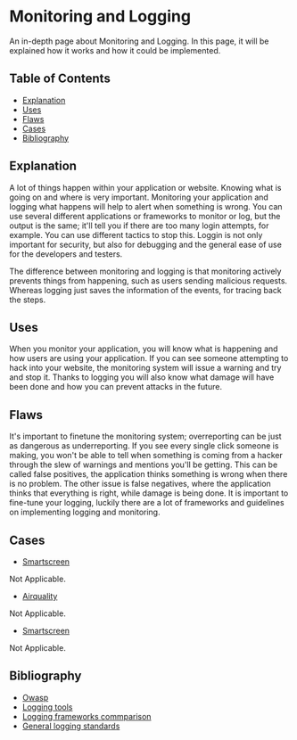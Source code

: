 # Monitoring and Logging

An in-depth page about Monitoring and Logging. In this page, it will be explained how it works and how it could be implemented.

## Table of Contents

- [Explanation](#explanation)
- [Uses](#uses)
- [Flaws](#flaws)
- [Cases](#cases)
- [Bibliography](#bibliography)

## Explanation

A lot of things happen within your application or website. Knowing what is going on and where is very important. Monitoring your application and logging what happens will help to alert when something is wrong. You can use several different applications or frameworks to monitor or log, but the output is the same; it'll tell you if there are too many login attempts, for example. You can use different tactics to stop this. Loggin is not only important for security, but also for debugging and the general ease of use for the developers and testers.

The difference between monitoring and logging is that monitoring actively prevents things from happening, such as users sending malicious requests. Whereas logging just saves the information of the events, for tracing back the steps.

## Uses

When you monitor your application, you will know what is happening and how users are using your application. If you can see someone attempting to hack into your website, the monitoring system will issue a warning and try and stop it. Thanks to logging you will also know what damage will have been done and how you can prevent attacks in the future.

## Flaws

It's important to finetune the monitoring system; overreporting can be just as dangerous as underreporting. If you see every single click someone is making, you won't be able to tell when something is coming from a hacker through the slew of warnings and mentions you'll be getting. This can be called false positives, the application thinks something is wrong when there is no problem. The other issue is false negatives, where the application thinks that everything is right, while damage is being done. It is important to fine-tune your logging, luckily there are a lot of frameworks and guidelines on implementing logging and monitoring.

## Cases

- [Smartscreen](cases/smartscreen#Vulnerabilities)
 
Not Applicable.

- [Airquality](cases/airquality#Vulnerabilities)

Not Applicable.

- [Smartscreen](cases/smartscreen#Vulnerabilities)

Not Applicable.

## Bibliography

- [Owasp](https://owasp.org/www-project-top-ten/2017/A10_2017-Insufficient_Logging%2526Monitoring)
- [Logging tools](https://stackify.com/best-log-management-tools/)
- [Logging frameworks commparison](https://stackify.com/nlog-vs-log4net-vs-serilog/)
- [General logging standards](https://www.dnsstuff.com/logging-monitoring-best-practices)

